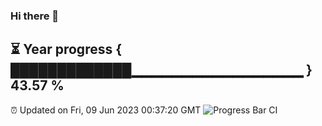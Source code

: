 ### Hi there 👋
⏳ Year progress { █████████████▁▁▁▁▁▁▁▁▁▁▁▁▁▁▁▁▁ } 43.57 %
---
⏰ Updated on Fri, 09 Jun 2023 00:37:20 GMT
![Progress Bar CI](https://github.com/Moyi321/Moyi321/workflows/Progress%20Bar%20CI/badge.svg)
